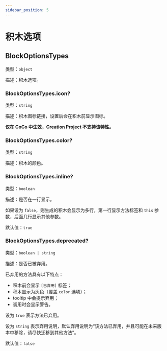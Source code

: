 ```yaml
---
sidebar_position: 5
---
```


# 积木选项

## BlockOptionsTypes

类型：`object`

描述：积木选项。

### BlockOptionsTypes.icon?

类型：`string`

描述：积木图标链接，设置后会在积木前显示图标。

**仅在 CoCo 中生效，Creation Project 不支持该特性。**

### BlockOptionsTypes.color?

类型：`string`

描述：积木的颜色。

### BlockOptionsTypes.inline?

类型：`boolean`

描述：是否在一行显示。

如果设为 `false`，则生成的积木会显示为多行，第一行显示方法标签和 `this` 参数，后面几行显示其他参数。

默认值：`true`

### BlockOptionsTypes.deprecated?

类型：`boolean | string`

描述：是否已被弃用。

已弃用的方法具有以下特点：

- 积木前会显示 `[已弃用]` 标签；
- 积木显示为灰色（覆盖 `color` 选项）；
- tooltip 中会提示弃用；
- 调用时会显示警告。

设为 `true` 表示方法已弃用。

设为 `string` 表示弃用说明，默认弃用说明为“该方法已弃用，并且可能在未来版本中移除，请尽快迁移到其他方法”。

默认值：`false`
